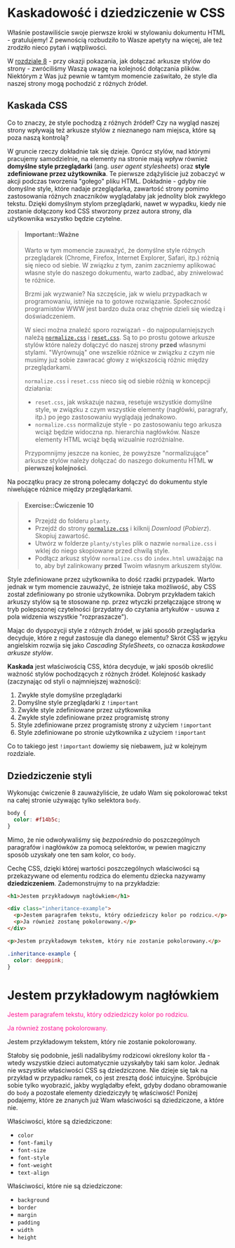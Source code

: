 # Kaskadowość i dziedziczenie w CSS

Właśnie postawiliście swoje pierwsze kroki w stylowaniu dokumentu HTML - gratulujemy! Z pewnością rozbudziło to Wasze apetyty na więcej, ale też zrodziło nieco pytań i wątpliwości. 

W [rozdziale 8](../css-code/README.md) - przy okazji pokazania, jak dołączać arkusze stylów do strony - zwróciliśmy Waszą uwagę na kolejność dołączania plików. Niektórym z Was już pewnie w tamtym momencie zaświtało, że style dla naszej strony mogą pochodzić z różnych źródeł.

## Kaskada CSS

Co to znaczy, że style pochodzą z różnych źródeł? Czy na wygląd naszej strony wpływają też arkusze stylów z nieznanego nam miejsca, które są poza naszą kontrolą?

W gruncie rzeczy dokładnie tak się dzieje. Oprócz stylów, nad którymi pracujemy samodzielnie, na elementy na stronie mają wpływ również **domyślne style przeglądarki** (ang. *user agent stylesheets*) oraz **style zdefiniowane przez użytkownika**. Te pierwsze zdążyliście już zobaczyć w akcji podczas tworzenia "gołego" pliku HTML. Dokładnie - gdyby nie domyślne style, które nadaje przeglądarka, zawartość strony pomimo zastosowania różnych znaczników wyglądałaby jak jednolity blok zwykłego tekstu. Dzięki domyślnym stylom przeglądarki, nawet w wypadku, kiedy nie zostanie dołączony kod CSS stworzony przez autora strony, dla użytkownika wszystko będzie czytelne.

> #### Important::Ważne
>
> Warto w tym momencie zauważyć, że domyślne style różnych przeglądarek (Chrome, Firefox, Internet Explorer, Safari, itp.) różnią się nieco od siebie. W związku z tym, zanim zaczniemy aplikować własne style do naszego dokumentu, warto zadbać, aby zniwelować te różnice.
>
> Brzmi jak wyzwanie? Na szczęście, jak w wielu przypadkach w programowaniu, istnieje na to gotowe rozwiązanie. Społeczność programistów WWW jest bardzo duża oraz chętnie dzieli się wiedzą i doświadczeniem. 
>
> W sieci można znaleźć sporo rozwiązań - do najpopularniejszych należą [`normalize.css`](https://necolas.github.io/normalize.css/) i [`reset.css`](http://meyerweb.com/eric/tools/css/reset/). Są to po prostu gotowe arkusze stylów które należy dołączyć do naszej strony **przed** własnymi stylami. "Wyrównują" one wszelkie różnice w związku z czym nie musimy już sobie zawracać głowy z większością różnic między przeglądarkami.
>
> `normalize.css` i `reset.css` nieco się od siebie różnią w koncepcji działania:
> - `reset.css`, jak wskazuje nazwa, resetuje wszystkie domyślne style, w związku z czym wszystkie elementy (nagłówki, paragrafy, itp.) po jego zastosowaniu wyglądają jednakowo.
> - `normalize.css` normalizuje style - po zastosowaniu tego arkusza wciąż będzie widoczna np.  hierarchia nagłówków. Nasze elementy HTML wciąż będą wizualnie rozróżnialne.
>
> Przypomnijmy jeszcze na koniec, że powyższe "normalizujące" arkusze stylów należy dołączać do naszego dokumentu HTML **w pierwszej kolejności**.

Na początku pracy ze stroną polecamy dołączyć do dokumentu style niwelujące różnice między przeglądarkami.

> #### Exercise::Ćwiczenie 10
>
> - Przejdź do folderu `planty`.
> - Przejdź do strony [`normalize.css`](https://necolas.github.io/normalize.css/) i kilknij *Download* (*Pobierz*). Skopiuj zawartość.
> - Utwórz w folderze `planty/styles` plik o nazwie `normalize.css` i wklej do niego skopiowane przed chwilą style.
> - Podłącz arkusz stylów `normalize.css` do `index.html` uważając na to, aby był zalinkowany **przed** Twoim własnym arkuszem stylów.

Style zdefiniowane przez użytkownika to dość rzadki przypadek. Warto jednak w tym momencie zauważyć, że istnieje taka możliwość, aby CSS został zdefiniowany po stronie użytkownika. Dobrym przykładem takich arkuszy stylów są te stosowane np. przez wtyczki przełączające stronę w tryb polepszonej czytelności (przydatny do czytania artykułów - usuwa z pola widzenia wszystkie "rozpraszacze").

Mając do dyspozycji style z różnych źródeł, w jaki sposób przeglądarka decyduje, które z reguł zastosuje dla danego elementu? Skrót CSS w języku angielskim rozwija się jako *Cascading StyleSheets*, co oznacza *kaskadowe arkusze stylów*. 

**Kaskada** jest właściwością CSS, która decyduje, w jaki sposób określić ważność stylów pochodzących z różnych źródeł. Kolejność kaskady (zaczynając od styli o najmniejszej ważności):

1. Zwykłe style domyślne przeglądarki
2. Domyślne style przeglądarki z `!important`
3. Zwykłe style zdefiniowane przez użytkownika
4. Zwykłe style zdefiniowane przez programistę strony
5. Style zdefiniowane przez programistę strony z użyciem `!important`
6. Style zdefiniowane po stronie użytkownika z użyciem `!important`

Co to takiego jest `!important` dowiemy się niebawem, już w kolejnym rozdziale.

## Dziedziczenie styli

Wykonując ćwiczenie 8 zauważyliście, że udało Wam się pokolorować tekst na całej stronie używając tylko selektora `body`.

```css
body {
  color: #f14b5c;
}
```

Mimo, że nie odwoływaliśmy się *bezpośrednio* do poszczególnych paragrafów i nagłówków za pomocą selektorów, w pewien magiczny sposób uzyskały one ten sam kolor, co `body`.

Cechę CSS, dzięki której wartości poszczególnych właściwości są przekazywane od elementu rodzica do elementu dziecka nazywamy **dziedziczeniem**. Zademonstrujmy to na przykładzie:

```html
<h1>Jestem przykładowym nagłówkiem</h1>

<div class="inheritance-example">
  <p>Jestem paragrafem tekstu, który odziedziczy kolor po rodzicu.</p>
  <p>Ja również zostanę pokolorowany.</p>
</div>

<p>Jestem przykładowym tekstem, który nie zostanie pokolorowany.</p>
```

```css
.inheritance-example {
  color: deeppink;
}
```

<div class="example-wrapper">
  <h1>Jestem przykładowym nagłówkiem</h1>
  <div style="color:deeppink;">
    <p style="color:deeppink;">Jestem paragrafem tekstu, który odziedziczy kolor po rodzicu.</p>
    <p style="color:deeppink;">Ja również zostanę pokolorowany.</p>
  </div>
  <p>Jestem przykładowym tekstem, który nie zostanie pokolorowany.</p>
</div>

Stałoby się podobnie, jeśli nadalibyśmy rodzicowi określony kolor tła - wtedy wszystkie dzieci automatycznie uzyskałyby taki sam kolor. Jednak nie wszystkie właściwości CSS są dziedziczone. Nie dzieje się tak na przykład w przypadku ramek, co jest zresztą dość intuicyjne. Spróbujcie sobie tylko wyobrazić, jakby wyglądałby efekt, gdyby dodano obramowanie do `body` a pozostałe elementy dziedziczyły tę właściwość! Poniżej podajemy, które ze znanych już Wam właściwości są dziedziczone, a które nie.

Właściwości, które są dziedziczone:

- `color`
- `font-family`
- `font-size`
- `font-style`
- `font-weight`
- `text-align`

Właściwości, które nie są dziedziczone:

- `background`
- `border`
- `margin`
- `padding`
- `width`
- `height`

